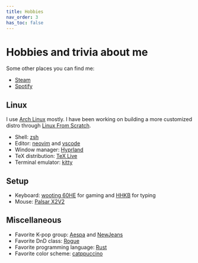 ```yaml
---
title: Hobbies
nav_order: 3
has_toc: false
---
```

# Hobbies and trivia about me

Some other places you can find me:

- [Steam](https://steamcommunity.com/id/chekaikuchashaipipi/)
- [Spotify](https://open.spotify.com/user/r0oyoacvzcx0ycnnwzg1kuueq)

## Linux
I use [Arch Linux](https://archlinux.org/) mostly. I have been working on building a more customized distro through [Linux From Scratch](http://www.linuxfromscratch.org/).

- Shell: [zsh](https://www.zsh.org/)
- Editor: [neovim](https://neovim.io/) and [vscode](https://code.visualstudio.com/)
- Window manager: [Hyprland](https://hyprland.org/)
- TeX distribution: [TeX Live](https://www.tug.org/texlive/)
- Terminal emulator: [kitty](https://sw.kovidgoyal.net/kitty/)

## Setup

- Keyboard: [wooting 60HE](https://wooting.io/wootingkeyboards/wooting-60he/) for gaming and [HHKB](https://happyhackingkb.com/) for typing
- Mouse: [Palsar X2V2](https://www.pulsar.gg/products/pulsar-x2-v2)

## Miscellaneous

- Favorite K-pop group: [Aespa](https://en.wikipedia.org/wiki/Aespa) and [NewJeans](https://en.wikipedia.org/wiki/NewJeans)
- Favorite DnD class: [Rogue](https://www.dndbeyond.com/classes/rogue)
- Favorite programming language: [Rust](https://www.rust-lang.org/)
- Favorite color scheme: [catppuccino](https://https://catppuccin.com/)